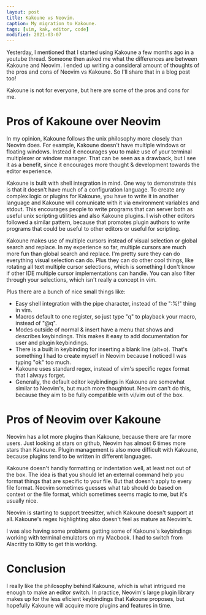 ```yaml
---
layout: post
title: Kakoune vs Neovim.
caption: My migration to Kakoune.
tags: [vim, kak, editor, code]
modified: 2021-03-07
---
```


Yesterday, I mentioned that I started using Kakoune a few months ago in a
youtube thread. Someone then asked me what the differences are between Kakoune
and Neovim. I ended up writing a consideral amount of thoughts of the pros and
cons of Neovim vs Kakoune. So I'll share that in a blog post too!

Kakoune is not for everyone, but here are some of the pros and cons for me.

# Pros of Kakoune over Neovim
In my opinion, Kakoune follows the unix philosophy more closely than Neovim
does. For example, Kakoune doesn't have multiple windows or floating windows.
Instead it encourages you to make use of your terminal multiplexer or window
manager. That can be seen as a drawback, but I see it as a benefit, since it
encourages more thought & development towards the editor experience.

Kakoune is built with shell integration in mind. One way to demonstrate this is
that it doesn't have much of a configuration language. To create any complex
logic or plugins for Kakoune, you have to write it in another language and
Kakoune will comunicate with it via environment variables and stdout. This
encourages people to write programs that can server both as useful unix
scripting utilities and also Kakoune plugins. I wish other editors followed a
similar pattern, because that promotes plugin authors to write programs that
could be useful to other editors or useful for scripting.

Kakoune makes use of multiple cursors instead of visual selection or global
search and replace. In my experience so far, multiple cursors are much more fun
than global search and replace. I'm pretty sure they can do everything visual
selection can do. Plus they can do other cool things, like rotating all text
multiple cursor selections, which is something I don't know if other IDE
multiple cursor implementations can handle. You can also filter through your
selections, which isn't really a concept in vim.

Plus there are a bunch of nice small things like:
- Easy shell integration with the pipe character, instead of the ":%!" thing in vim.
- Macros default to one register, so just type "q" to playback your macro, instead of "@q".
- Modes outside of normal & insert have a menu that shows and describes keybindings. This makes it easy to add documentation for user and plugin keybindings.
- There is a built in keybinding for inserting a blank line (alt+o). That's something I had to create myself in Neovim because I noticed I was typing "o<esc>k" too much.
- Kakoune uses standard regex, instead of vim's specific regex format that I always forget.
- Generally, the default editor keybindings in Kakoune are somewhat similar to Neovim's, but much more thoughtout. Neovim can't do this, because they aim to be fully compatible with vi/vim out of the box.

# Pros of Neovim over Kakoune
Neovim has a lot more plugins than Kakoune, because there are far more users.
Just looking at stars on github, Neovim has almost 6 times more stars than
Kakoune. Plugin management is also more difficult with Kakoune, because plugins
tend to be written in different languages.

Kakoune doesn't handly formatting or indentation well, at least not out of the
box. The idea is that you should let an external command help you format things
that are specific to your file. But that doesn't apply to every file format.
Neovim sometimes guesses what tab should do based on context or the file
format, which sometimes seems magic to me, but it's usually nice.

Neovim is starting to support treesitter, which Kakoune doesn't support at all.
Kakoune's regex highlighting also doesn't feel as mature as Neovim's.

I was also having some problems getting some of Kakoune's keybindings working
with terminal emulators on my Macbook. I had to switch from Alacritty to Kitty
to get this working.

# Conclusion
I really like the philosophy behind Kakoune, which is what intrigued me enough to make
an editor switch. In practice, Neovim's large plugin library makes up for the
less eficient keybindings that Kakoune proposes, but hopefully Kakoune will
acquire more plugins and features in time.
